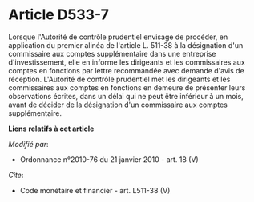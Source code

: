 # Article D533-7

Lorsque l'Autorité de contrôle prudentiel envisage de procéder, en application du premier alinéa de l'article L. 511-38 à la
désignation d'un commissaire aux comptes supplémentaire dans une entreprise d'investissement, elle en informe les dirigeants
et les commissaires aux comptes en fonctions par lettre recommandée avec demande d'avis de réception. L'Autorité de contrôle
prudentiel met les dirigeants et les commissaires aux comptes en fonctions en demeure de présenter leurs observations
écrites, dans un délai qui ne peut être inférieur à un mois, avant de décider de la désignation d'un commissaire aux comptes
supplémentaire.

**Liens relatifs à cet article**

_Modifié par_:

  - Ordonnance n°2010-76 du 21 janvier 2010 - art. 18 (V)

_Cite_:

  - Code monétaire et financier - art. L511-38 (V)
